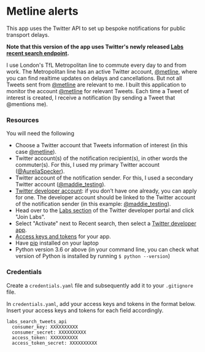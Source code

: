 # Metline alerts

This app uses the Twitter API to set up bespoke notifications for public transport delays. 

**Note that this version of the app uses Twitter's newly released [Labs recent search endpoint](https://developer.twitter.com/en/docs/labs/recent-search/overview).**

I use London's TfL Metropolitan line to commute every day to and from work. The Metropolitan line has an active Twitter account, [@metline](https://twitter.com/metline?lang=en), where you can find realtime updates on delays and cancellations. But not all Tweets sent from [@metline](https://twitter.com/metline?lang=en) are relevant to me. I built this application to monitor the account [@metline](https://twitter.com/metline?lang=en) for relevant Tweets. Each time a Tweet of interest is created, I receive a notification (by sending a Tweet that @mentions me). 

### Resources

You will need the following

* Choose a Twitter account that Tweets information of interest (in this case [@metline](https://twitter.com/metline?lang=en)). 
* Twitter account(s) of the notification recipient(s), in other words the commuter(s). For this, I used my primary Twitter account ([@AureliaSpecker](https://twitter.com/AureliaSpecker)).
* Twitter account of the notification sender. For this, I used a secondary Twitter account ([@maddie_testing](https://twitter.com/maddie_testing)).
* [Twitter developer account](https://developer.twitter.com/en/account/get-started): if you don’t have one already, you can apply for one. The developer account should be linked to the Twitter account of the notification sender (in this example: [@maddie_testing](https://twitter.com/maddie_testing)).
* Head over to the [Labs section](https://developer.twitter.com/en/account/labs) of the Twitter developer portal and click "Join Labs".
* Select "Activate" next to Recent search, then select a [Twitter developer app](https://developer.twitter.com/en/apps). 
* [Access keys and tokens](https://developer.twitter.com/en/docs/basics/authentication/guides/access-tokens) for your app.
* Have [pip](https://pip.pypa.io/en/stable/installing/) installed on your laptop
* Python version 3.6 or above (in your command line, you can check what version of Python is installed by running `$ python --version`)

### Credentials

Create a `credentials.yaml` file and subsequently add it to your `.gitignore` file. 

In `credentials.yaml`, add your access keys and tokens in the format below. Insert your access keys and tokens for each field accordingly.

```
labs_search_tweets_api
  consumer_key: XXXXXXXXXX
  consumer_secret: XXXXXXXXXX
  access_token: XXXXXXXXXX
  access_token_secret: XXXXXXXXXX
```

